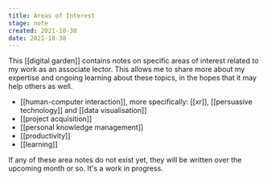 ```yaml
---
title: Areas of Interest
stage: note
created: 2021-10-30
date: 2021-10-30
---
```

This [[digital garden]] contains notes on specific areas of interest related to my work as an associate lector. This allows me to share more about my expertise and ongoing learning about these topics, in the hopes that it may help others as well.

- [[human-computer interaction]], more specifically: [[xr]], [[persuasive technology]] and [[data visualisation]]
- [[project acquisition]]
- [[personal knowledge management]] 
- [[productivity]]
- [[learning]]

If any of these area notes do not exist yet, they will be written over the upcoming month or so. It's a work in progress.
